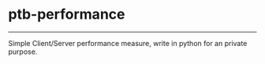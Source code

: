 # ptb-performance
***
Simple Client/Server performance measure, write in python for an private purpose.

